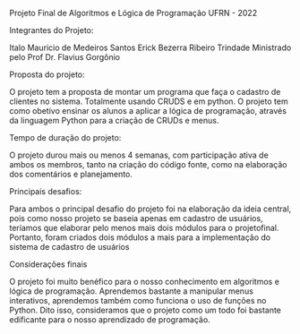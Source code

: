 Projeto Final de Algoritmos e Lógica de Programação
UFRN - 2022

Integrantes do Projeto:

 Italo Mauricio de Medeiros Santos
 Erick Bezerra Ribeiro Trindade
 Ministrado pelo Prof Dr. Flavius Gorgônio

Proposta do projeto:

 O projeto tem a proposta de montar um programa que faça o cadastro de clientes no sistema. Totalmente usando CRUDS e em python.
 O projeto tem como obetivo ensinar os alunos a aplicar a lógica de programação, através da linguagem Python para a criação de CRUDs e menus.

Tempo de duração do projeto:

 O projeto durou mais ou menos 4 semanas, com participação ativa de ambos os membros, tanto na criação do código fonte, como na elaboração dos comentários e planejamento.

Principais desafios:

Para ambos o principal desafio do projeto foi na elaboração da ideia central, pois como nosso projeto se baseia apenas em cadastro de usuários, teríamos que elaborar      pelo menos mais dois módulos para o projetofinal.
Portanto, foram criados dois módulos a mais para a implementação do sistema de cadastro de usuários

Considerações finais

O projeto foi muito benéfico para o nosso conhecimento em algoritmos e lógica de programação. Aprendemos bastante a manipular menus interativos, aprendemos também como   funciona o uso de funções no Python.
Dito isso, consideramos que o projeto como um todo foi bastante edificante para o nosso aprendizado de programação.
